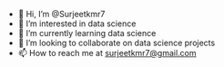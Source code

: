 - 👋 Hi, I’m @Surjeetkmr7
- 👀 I’m interested in data science
- 🌱 I’m currently learning data science
- 💞️ I’m looking to collaborate on data science projects
- 📫 How to reach me at surjeetkmr7@gmail.com

<!---
Surjeetkmr7/Surjeetkmr7 is a ✨ special ✨ repository because its `README.md` (this file) appears on your GitHub profile.
You can click the Preview link to take a look at your changes.
--->
